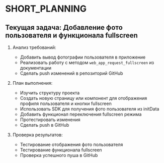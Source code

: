# SHORT_PLANNING

## Текущая задача: Добавление фото пользователя и функционала fullscreen

1. Анализ требований:
   - Добавить вывод фотографии пользователя в приложение
   - Реализовать работу с методом `web_app_request_fullscreen` из документации
   - Сделать push изменений в репозиторий GitHub

2. План выполнения:
   - Изучить структуру проекта
   - Создать новую страницу или компонент для отображения профиля пользователя и кнопки fullscreen
   - Использовать SDK для получения фото пользователя из initData
   - Добавить функционал переключения fullscreen режима
   - Протестировать изменения
   - Сделать push в GitHub

3. Проверка результатов:
   - Тестирование отображения фото пользователя
   - Тестирование функционала fullscreen
   - Проверка успешного пуша в GitHub 